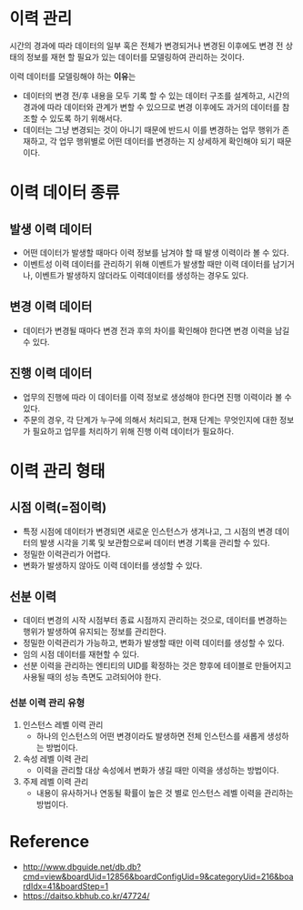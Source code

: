 # 이력 관리

시간의 경과에 따라 데이터의 일부 혹은 전체가 변경되거나 변경된 이후에도 변경 전 상태의 정보를 재현 할 필요가 있는 데이터를 모델링하여 관리하는 것이다.

이력 데이터를 모델링해야 하는 **이유**는

- 데이터의 변경 전/후 내용을 모두 기록 할 수 있는 데이터 구조를 설계하고, 시간의 경과에 따라 데이터와 관계가 변할 수 있으므로 변경 이후에도 과거의 데이터를 참조할 수 있도록 하기 위해서다.
- 데이터는 그냥 변경되는 것이 아니기 때문에 반드시 이를 변경하는 업무 행위가 존재하고, 각 업무 행위별로 어떤 데이터를 변경하는 지 상세하게 확인해야 되기 때문이다.

# **이력 데이터 종류**

## 발생 이력 데이터

- 어떤 데이터가 발생할 때마다 이력 정보를 남겨야 할 때 발생 이력이라 볼 수 있다.
- 이벤트성 이력 데이터를 관리하기 위해 이벤트가 발생할 때만 이력 데이터를 남기거나, 이벤트가 발생하지 않더라도 이력데이터를 생성하는 경우도 있다.

## 변경 이력 데이터

- 데이터가 변경될 때마다 변경 전과 후의 차이를 확인해야 한다면 변경 이력을 남길 수 있다.

## 진행 이력 데이터

- 업무의 진행에 따라 이 데이터를 이력 정보로 생성해야 한다면 진행 이력이라 볼 수 있다.
- 주문의 경우, 각 단계가 누구에 의해서 처리되고, 현재 단계는 무엇인지에 대한 정보가 필요하고 업무를 처리하기 위해 진행 이력 데이터가 필요하다.

# **이력 관리 형태**

## 시점 이력(=점이력)

- 특정 시점에 데이터가 변경되면 새로운 인스턴스가 생겨나고, 그 시점의 변경 데이터의 발생 시각을 기록 및 보관함으로써 데이터 변경 기록을 관리할 수 있다.
- 정밀한 이력관리가 어렵다.
- 변화가 발생하지 않아도 이력 데이터를 생성할 수 있다.

## 선분 이력

- 데이터 변경의 시작 시점부터 종료 시점까지 관리하는 것으로, 데이터를 변경하는 행위가 발생하여 유지되는 정보를 관리한다.
- 정밀한 이력관리가 가능하고, 변화가 발생할 때만 이력 데이터를 생성할 수 있다.
- 임의 시점 데이터를 재현할  수 있다.
- 선분 이력을 관리하는 엔티티의 UID를 확정하는 것은 향후에 테이블로 만들어지고 사용될 때의 성능 측면도 고려되어야 한다.

### **선분 이력 관리 유형**

1. 인스턴스 레벨 이력 관리
   - 하나의 인스턴스의 어떤 변경이라도 발생하면 전체 인스턴스를 새롭게 생성하는 방법이다.
2. 속성 레벨 이력 관리
   - 이력을 관리할 대상 속성에서 변화가 생길 때만 이력을 생성하는 방법이다.
3. 주제 레벨 이력 관리
   - 내용이 유사하거나 연동될 확률이 높은 것 별로 인스턴스 레벨 이력을 관리하는 방법이다.

# Reference

- http://www.dbguide.net/db.db?cmd=view&boardUid=12856&boardConfigUid=9&categoryUid=216&boardIdx=41&boardStep=1
- https://daitso.kbhub.co.kr/47724/